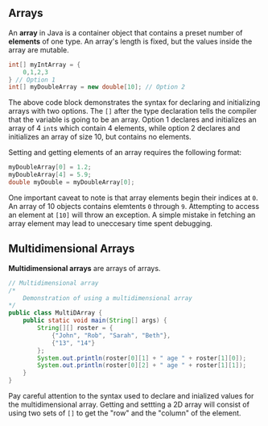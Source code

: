 ## Arrays

An **array** in Java is a container object that contains a preset number of **elements** of one type. An array's length is fixed, but the values inside the array are mutable. 

```java
int[] myIntArray = {
    0,1,2,3
} // Option 1
int[] myDoubleArray = new double[10]; // Option 2
```

The above code block demonstrates the syntax for declaring and initializing arrays with two options. The `[]` after the type declaration tells the compiler that the variable is going to be an array. Option 1 declares and initializes an array of 4 `int`s which contain 4 elements, while option 2 declares and initializes an array of size 10, but contains no elements. 

Setting and getting elements of an array requires the following format: 

```java
myDoubleArray[0] = 1.2;
myDoubleArray[4] = 5.9;
double myDouble = myDoubleArray[0];
```

One important caveat to note is that array elements begin their indices at `0`. An array of 10 objects contains elemtents `0` through `9`. Attempting to access an element at `[10]` will throw an exception. A simple mistake in fetching an array element may lead to uneccesary time spent debugging.  

## Multidimensional Arrays

**Multidimensional arrays** are arrays of arrays. 

```java
// Multidimensional array 
/*
	Demonstration of using a multidimensional array 
*/
public class MultiDArray {
    public static void main(String[] args) {
        String[][] roster = {
            {"John", "Rob", "Sarah", "Beth"},
            {"13", "14"}
        };
        System.out.println(roster[0][1] + " age " + roster[1][0]);
        System.out.println(roster[0][2] + " age " + roster[1][1]);
    }
}
```

Pay careful attention to the syntax used to declare and inialized values for the multidimensional array. Getting and settting a 2D array will consist of using two sets of `[]` to get the "row" and the "column" of the element. 